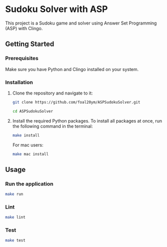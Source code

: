 # Sudoku Solver with ASP

This project is a Sudoku game and solver using Answer Set Programming (ASP) with Clingo.

## Getting Started

### Prerequisites

Make sure you have Python and Clingo installed on your system.

### Installation

1. Clone the repository and navigate to it:

    ```sh
    git clone https://github.com/foal20ym/ASPSudokuSolver.git
    ```

    ```sh
    cd ASPSudokuSolver
    ```

2. Install the required Python packages. To install all packages at once, run the following command in the terminal:

    ```sh
    make install
    ```

    For mac users:

    ```sh
    make mac install
    ```

## Usage

### Run the application

```sh
make run
```

### Lint

```sh
make lint
```

### Test

```sh
make test
```
